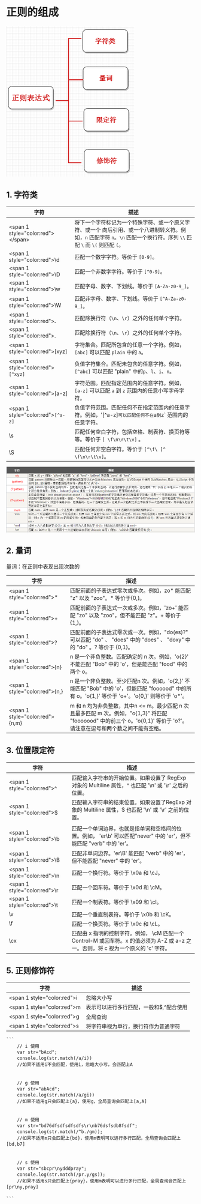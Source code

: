 # 正则的组成

![](../image/reg_composition.png)

## 1. 字符类

|   字符 | 描述  |
|   -   |   -  |
|   <span 1 style="color:red">\</span>   |   将下一个字符标记为一个特殊字符、或一个原义字符、或一个 向后引用、或一个八进制转义符。例如，`n` 匹配字符 `n`。`\n` 匹配一个换行符。序列 `\\` 匹配 `\` 而 `\(` 则匹配 `(`。      |
|   <span 1 style="color:red">\d</span>   |   匹配一个数字字符。等价于 `[0-9]`。      |
|   <span 1 style="color:red">\D</span>   |   匹配一个非数字字符。等价于 `[^0-9]`。    |
|   <span 1 style="color:red">\w</span>   |   匹配字母、数字、下划线。等价于 `[A-Za-z0-9_]`。        |
|   <span 1 style="color:red">\W</span>   |   匹配非字母、数字、下划线。等价于 `[^A-Za-z0-9_]`。      |
|   <span 1 style="color:red">**.**</span>   |   匹配除换行符（`\n`、`\r`）之外的任何单个字符。    |
|   <span 1 style="color:red">.</span>   |   匹配除换行符（`\n`、`\r`）之外的任何单个字符。    |
|   <span 1 style="color:red">[xyz]</span>   |   字符集合。匹配所包含的任意一个字符。例如， `[abc]` 可以匹配 `plain` 中的 `a`。        |
|   <span 1 style="color:red">`[^xyz]`</span>   |   负值字符集合。匹配未包含的任意字符。例如， `[^abc]` 可以匹配 "plain" 中的`p`、`l`、`i`、`n`。        |
|   <span 1 style="color:red">[a-z]</span>   |   字符范围。匹配指定范围内的任意字符。例如，`[a-z]` 可以匹配 `a` 到 `z` 范围内的任意小写字母字符。        |
|   <span 1 style="color:red">`[^a-z]`</span>   |   	负值字符范围。匹配任何不在指定范围内的任意字符。例如，'[^a-z]` 可以匹配任何不在 `a` 到 `z` 范围内的任意字符。        |
|   \s  |   匹配任何空白字符，包括空格、制表符、换页符等等。等价于 `[ \f\n\r\t\v]` 。        |
|   \S   |   匹配任何非空白字符。等价于 `[^\f\ [^ \f\n\r\t\v]`。      |

![](../image/reg_spec_rule.png)



## 2. 量词

量词：在正则中表现出现次数的

|   字符 | 描述  |
|   -   |   -  |
|   <span 1 style="color:red">*</span>   |   匹配前面的子表达式零次或多次。例如，zo* 能匹配 "z" 以及 "zoo"。* 等价于{0,}。|  
|   <span 1 style="color:red">+</span>   |   匹配前面的子表达式一次或多次。例如，'zo+' 能匹配 "zo" 以及 "zoo"，但不能匹配 "z"。+ 等价于 {1,}。  |
|   <span 1 style="color:red">?</span>   |   匹配前面的子表达式零次或一次。例如，"do(es)?" 可以匹配 "do" 、 "does" 中的 "does" 、 "doxy" 中的 "do" 。? 等价于 {0,1}。|
|   <span 1 style="color:red">{n}</span>|   n 是一个非负整数。匹配确定的 n 次。例如，'o{2}' 不能匹配 "Bob" 中的 'o'，但是能匹配 "food" 中的两个 o。 |
|   <span 1 style="color:red">{n,}</span>    |   n 是一个非负整数。至少匹配n 次。例如，'o{2,}' 不能匹配 "Bob" 中的 'o'，但能匹配 "foooood" 中的所有 o。'o{1,}' 等价于 'o+'。'o{0,}' 则等价于 'o*'。  |
|   <span 1 style="color:red">{n,m}</span>	|   m 和 n 均为非负整数，其中n <= m。最少匹配 n 次且最多匹配 m 次。例如，"o{1,3}" 将匹配 "fooooood" 中的前三个 o。'o{0,1}' 等价于 'o?'。请注意在逗号和两个数之间不能有空格。    |





## 3. 位置限定符

|   字符  | 描述  |
|   -    |   -  |
|   <span 1 style="color:red">^</span>    |   匹配输入字符串的开始位置。如果设置了 RegExp 对象的 Multiline 属性，^ 也匹配 '\n' 或 '\r' 之后的位置。      |
|   <span 1 style="color:red">$</span>    |   匹配输入字符串的结束位置。如果设置了RegExp 对象的 Multiline 属性，$ 也匹配 '\n' 或 '\r' 之前的位置。
    |
|   <span 1 style="color:red">\b</span>   |   匹配一个单词边界，也就是指单词和空格间的位置。例如， 'er\b' 可以匹配"never" 中的 'er'，但不能匹配 "verb" 中的 'er'。 |
|<span 1 style="color:red">\B </span>  |   匹配非单词边界。'er\B' 能匹配 "verb" 中的 'er'，但不能匹配 "never" 中的 'er'。    |
|<span 1 style="color:red">\n</span>   |   匹配一个换行符。等价于 \x0a 和 \cJ。    |
|   <span 1 style="color:red">\r</span>   |   匹配一个回车符。等价于 \x0d 和 \cM。    |
|   <span 1 style="color:red">\t</span>   |   匹配一个制表符。等价于 \x09 和 \cI。 |
|   \v   |   匹配一个垂直制表符。等价于 \x0b 和 \cK。    |
|   \f   |   匹配一个换页符。等价于 \x0c 和 \cL。    |
|   \cx  |   匹配由 x 指明的控制字符。例如， \cM 匹配一个 Control-M 或回车符。x 的值必须为 A-Z 或 a-z 之一。否则，将 c 视为一个原义的 'c' 字符。 |






## 5. 正则修饰符

|   字符 | 描述  |
|   -   |   -  |
|   <span 1 style="color:red">i</span>   |   忽略大小写    |
|   <span 1 style="color:red">m</span>   |   表示可以进行多行匹配，一般和$,^配合使用 |
|   <span 1 style="color:red">g </span>  |   全局查询    |
|   <span 1 style="color:red">s</span>   |   将字符串视为单行，换行符作为普通字符    |

    ```
        // i 使用
        var str="bAcd";
        console.log(str.match(/a/i))
        //如果不适用i不会匹配，使用i，忽略大小写，会匹配上A


        // g 使用
        var str="abAcd";
        console.log(str.match(/a/gi))
        //如果不适用g只会匹配上{a}，使用g，全局查询会匹配上[a,A]


        // m 使用
        var str="bd76dfsdfsdfsdfs\r\nb76dsfsdb8fsdf";
        console.log(str.match(/^b./gm));
        //如果不适用m只会匹配上{bd}，使用m表明可以进行多行匹配，全局查询会匹配上[bd,b7]


        // s 使用
        var str="sbcpr\nydddpray";
        console.log(str.match(/pr.y/gs));
        //如果不适用s只会匹配上{pray}，使用m表明可以进行多行匹配，全局查询会匹配上[pr\ny,pray]

    ```

 

